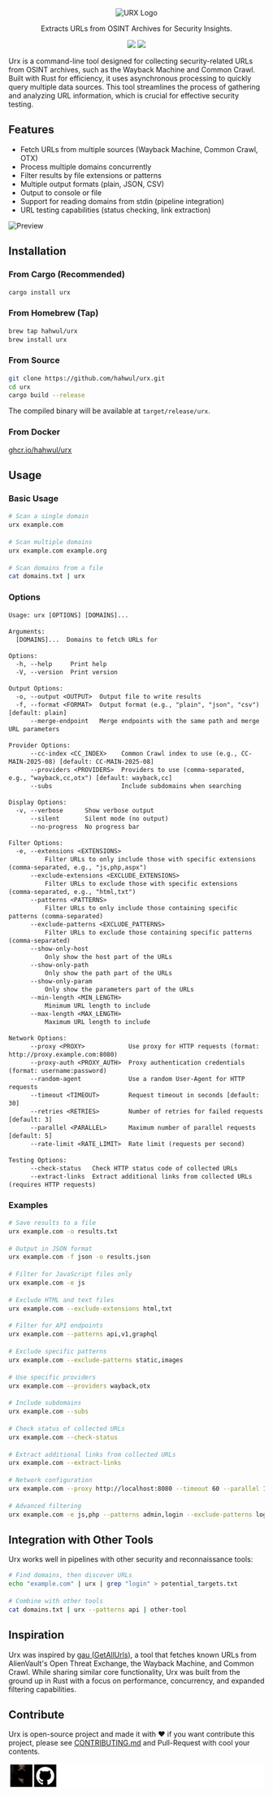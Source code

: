 <div align="center">
  <picture>
    <img alt="URX Logo" src="https://github.com/user-attachments/assets/e147b5fb-84c1-428b-ab04-ceb70dd49339" width="300px;">
  </picture>
  <p>Extracts URLs from OSINT Archives for Security Insights.</p>
</div>

<p align="center">
<a href="https://github.com/owasp-noir/noir/blob/main/CONTRIBUTING.md">
<img src="https://img.shields.io/badge/CONTRIBUTIONS-WELCOME-000000?style=for-the-badge&labelColor=black"></a>
<a href="https://github.com/owasp-noir/noir/releases">
<!-- <img src="https://img.shields.io/github/v/release/hahwul/urx?style=for-the-badge&color=black&labelColor=black&logo=web"></a> -->
<a href="https://rust-lang.org">
<img src="https://img.shields.io/badge/Rust-000000?style=for-the-badge&logo=rust&logoColor=white"></a>
</p>

Urx is a command-line tool designed for collecting security-related URLs from OSINT archives, such as the Wayback Machine and Common Crawl. Built with Rust for efficiency, it uses asynchronous processing to quickly query multiple data sources. This tool streamlines the process of gathering and analyzing URL information, which is crucial for effective security testing.

## Features

- Fetch URLs from multiple sources (Wayback Machine, Common Crawl, OTX)
- Process multiple domains concurrently
- Filter results by file extensions or patterns
- Multiple output formats (plain, JSON, CSV)
- Output to console or file
- Support for reading domains from stdin (pipeline integration)
- URL testing capabilities (status checking, link extraction)

![Preview](https://github.com/user-attachments/assets/292fee95-5a8a-4316-95f2-22ae22d5c070)

## Installation

### From Cargo (Recommended)

```bash
cargo install urx
```

### From Homebrew (Tap)

```bash
brew tap hahwul/urx
brew install urx
```

### From Source

```bash
git clone https://github.com/hahwul/urx.git
cd urx
cargo build --release
```

The compiled binary will be available at `target/release/urx`.

### From Docker

[ghcr.io/hahwul/urx](https://github.com/hahwul/urx/pkgs/container/urx)

## Usage

### Basic Usage

```bash
# Scan a single domain
urx example.com

# Scan multiple domains
urx example.com example.org

# Scan domains from a file
cat domains.txt | urx
```

### Options

```
Usage: urx [OPTIONS] [DOMAINS]...

Arguments:
  [DOMAINS]...  Domains to fetch URLs for

Options:
  -h, --help     Print help
  -V, --version  Print version

Output Options:
  -o, --output <OUTPUT>  Output file to write results
  -f, --format <FORMAT>  Output format (e.g., "plain", "json", "csv") [default: plain]
      --merge-endpoint   Merge endpoints with the same path and merge URL parameters

Provider Options:
      --cc-index <CC_INDEX>    Common Crawl index to use (e.g., CC-MAIN-2025-08) [default: CC-MAIN-2025-08]
      --providers <PROVIDERS>  Providers to use (comma-separated, e.g., "wayback,cc,otx") [default: wayback,cc]
      --subs                   Include subdomains when searching

Display Options:
  -v, --verbose      Show verbose output
      --silent       Silent mode (no output)
      --no-progress  No progress bar

Filter Options:
  -e, --extensions <EXTENSIONS>
          Filter URLs to only include those with specific extensions (comma-separated, e.g., "js,php,aspx")
      --exclude-extensions <EXCLUDE_EXTENSIONS>
          Filter URLs to exclude those with specific extensions (comma-separated, e.g., "html,txt")
      --patterns <PATTERNS>
          Filter URLs to only include those containing specific patterns (comma-separated)
      --exclude-patterns <EXCLUDE_PATTERNS>
          Filter URLs to exclude those containing specific patterns (comma-separated)
      --show-only-host
          Only show the host part of the URLs
      --show-only-path
          Only show the path part of the URLs
      --show-only-param
          Only show the parameters part of the URLs
      --min-length <MIN_LENGTH>
          Minimum URL length to include
      --max-length <MAX_LENGTH>
          Maximum URL length to include

Network Options:
      --proxy <PROXY>            Use proxy for HTTP requests (format: http://proxy.example.com:8080)
      --proxy-auth <PROXY_AUTH>  Proxy authentication credentials (format: username:password)
      --random-agent             Use a random User-Agent for HTTP requests
      --timeout <TIMEOUT>        Request timeout in seconds [default: 30]
      --retries <RETRIES>        Number of retries for failed requests [default: 3]
      --parallel <PARALLEL>      Maximum number of parallel requests [default: 5]
      --rate-limit <RATE_LIMIT>  Rate limit (requests per second)

Testing Options:
      --check-status   Check HTTP status code of collected URLs
      --extract-links  Extract additional links from collected URLs (requires HTTP requests)
```

### Examples

```bash
# Save results to a file
urx example.com -o results.txt

# Output in JSON format
urx example.com -f json -o results.json

# Filter for JavaScript files only
urx example.com -e js

# Exclude HTML and text files
urx example.com --exclude-extensions html,txt

# Filter for API endpoints
urx example.com --patterns api,v1,graphql

# Exclude specific patterns
urx example.com --exclude-patterns static,images

# Use specific providers
urx example.com --providers wayback,otx

# Include subdomains
urx example.com --subs

# Check status of collected URLs
urx example.com --check-status

# Extract additional links from collected URLs
urx example.com --extract-links

# Network configuration
urx example.com --proxy http://localhost:8080 --timeout 60 --parallel 10

# Advanced filtering
urx example.com -e js,php --patterns admin,login --exclude-patterns logout,static --min-length 20
```

## Integration with Other Tools

Urx works well in pipelines with other security and reconnaissance tools:

```bash
# Find domains, then discover URLs
echo "example.com" | urx | grep "login" > potential_targets.txt

# Combine with other tools
cat domains.txt | urx --patterns api | other-tool
```

## Inspiration

Urx was inspired by [gau (GetAllUrls)](https://github.com/lc/gau), a tool that fetches known URLs from AlienVault's Open Threat Exchange, the Wayback Machine, and Common Crawl. While sharing similar core functionality, Urx was built from the ground up in Rust with a focus on performance, concurrency, and expanded filtering capabilities.

## Contribute

Urx is open-source project and made it with ❤️ 
if you want contribute this project, please see [CONTRIBUTING.md](./CONTRIBUTING.md) and Pull-Request with cool your contents.

[![](./CONTRIBUTORS.svg)](https://github.com/hahwul/urx/graphs/contributors)